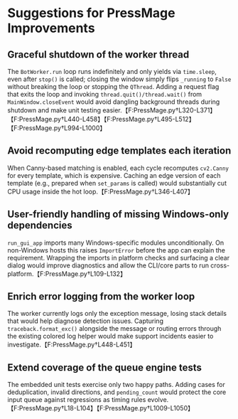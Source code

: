 # Suggestions for PressMage Improvements

## Graceful shutdown of the worker thread
The `BotWorker.run` loop runs indefinitely and only yields via `time.sleep`, even after `stop()` is called; closing the window simply flips `_running` to `False` without breaking the loop or stopping the `QThread`. Adding a request flag that exits the loop and invoking `thread.quit()/thread.wait()` from `MainWindow.closeEvent` would avoid dangling background threads during shutdown and make unit testing easier.【F:PressMage.py†L320-L371】【F:PressMage.py†L440-L458】【F:PressMage.py†L495-L512】【F:PressMage.py†L994-L1000】

## Avoid recomputing edge templates each iteration
When Canny-based matching is enabled, each cycle recomputes `cv2.Canny` for every template, which is expensive. Caching an edge version of each template (e.g., prepared when `set_params` is called) would substantially cut CPU usage inside the hot loop.【F:PressMage.py†L346-L407】

## User-friendly handling of missing Windows-only dependencies
`run_gui_app` imports many Windows-specific modules unconditionally. On non-Windows hosts this raises `ImportError` before the app can explain the requirement. Wrapping the imports in platform checks and surfacing a clear dialog would improve diagnostics and allow the CLI/core parts to run cross-platform.【F:PressMage.py†L109-L132】

## Enrich error logging from the worker loop
The worker currently logs only the exception message, losing stack details that would help diagnose detection issues. Capturing `traceback.format_exc()` alongside the message or routing errors through the existing colored log helper would make support incidents easier to investigate.【F:PressMage.py†L448-L451】

## Extend coverage of the queue engine tests
The embedded unit tests exercise only two happy paths. Adding cases for deduplication, invalid directions, and `pending_count` would protect the core input queue against regressions as timing rules evolve.【F:PressMage.py†L18-L104】【F:PressMage.py†L1009-L1050】
